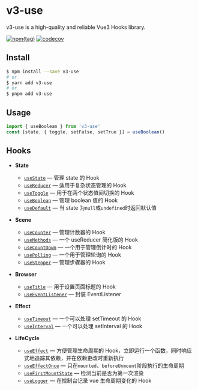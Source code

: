 # v3-use

v3-use is a high-quality and reliable Vue3 Hooks library.

[![npm(tag)](https://img.shields.io/npm/v/v3-use/latest)](https://www.npmjs.com/package/v3-use) [![codecov](https://codecov.io/gh/ismufang/v3-use/branch/main/graph/badge.svg?token=Q9ZA1I8PMB)](https://codecov.io/gh/ismufang/v3-use)

## Install

```bash
$ npm install --save v3-use
# or
$ yarn add v3-use
# or
$ pnpm add v3-use
```

## Usage

```ts
import { useBoolean } from 'v3-use'
const [state, { toggle, setFalse, setTrue }] = useBoolean()
```

## Hooks

- **State**

  - [`useState`](./src/hooks/useState/index.md) &mdash; 管理 state 的 Hook
  - [`useReducer`](./src/hooks/useReducer/index.md) &mdash; 适用于复杂状态管理的 Hook
  - [`useToggle`](./src/hooks/useToggle/index.md) &mdash; 用于在两个状态值间切换的 Hook
  - [`useBoolean`](./src/hooks/useBoolean/index.md) &mdash; 管理 boolean 值的 Hook
  - [`useDefault`](./src/hooks/useDefault/index.md) &mdash; 当 state 为`null`或`undefined`时返回默认值

- **Scene**

  - [`useCounter`](./src/hooks/useCounter/index.md) &mdash; 管理计数器的 Hook
  - [`useMethods`](./src/hooks/useMethods/index.md) &mdash; 一个 useReducer 简化版的 Hook
  - [`useCountDown`](./src/hooks/useCountDown/index.md) &mdash; 一个用于管理倒计时的 Hook
  - [`usePolling`](./src/hooks/usePolling/index.md) &mdash; 一个用于管理轮询的 Hook
  - [`useStepper`](./src/hooks/useStepper/index.md) &mdash; 管理步骤器的 Hook

- **Browser**

  - [`useTitle`](./src/hooks/useTitle/index.md) &mdash; 用于设置页面标题的 Hook
  - [`useEventListener`](./src/hooks/useEventListener/index.md) &mdash; 封装 EventListener

- **Effect**

  - [`useTimeout`](./src/hooks/useTimeout/index.md) &mdash; 一个可以处理 setTimeout 的 Hook
  - [`useInterval`](./src/hooks/useInterval/index.md) &mdash; 一个可以处理 setInterval 的 Hook

- **LifeCycle**

  - [`useEffect`](./src/hooks/useEffect/index.md) &mdash; 方便管理生命周期的 Hook，立即运行一个函数，同时响应式地追踪其依赖，并在依赖更改时重新执行
  - [`useEffectOnce`](./src/hooks/useEffectOnce/index.md) &mdash; 只在`mounted`、`beforeUnmount`阶段执行的生命周期
  - [`useFirstMountState`](./src/hooks/useFirstMountState/index.md) &mdash; 检测当前是否为第一次渲染
  - [`useLogger`](./src/hooks/useLogger/index.md) &mdash; 在控制台记录 vue 生命周期变化的 Hook
